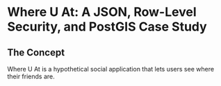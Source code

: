 # Where U At: A JSON, Row-Level Security, and PostGIS Case Study

## The Concept

Where U At is a hypothetical social application that lets users see where their friends are.
